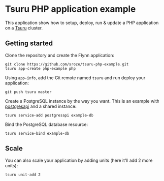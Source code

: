 # Tsuru PHP application example

This application show how to setup, deploy, run & update a PHP application on a [Tsuru](https://tsuru.io/) cluster.

## Getting started

Clone the repository and create the Flynn application:
```
git clone https://github.com/sroze/tsuru-php-example.git
tsuru app-create php-example php
```

Using `app-info`, add the Git remote named `tsuru` and run deploy your application:
```
git push tsuru master
```

Create a PostgreSQL instance by the way you want. This is an example with [postgresapi](https://github.com/guokr/tsuru-postgresapi) and a shared instance:
```
tsuru service-add postgresapi example-db
```

Bind the PostgreSQL database resource:
```
tsuru service-bind example-db
```

## Scale

You can also scale your application by adding units (here it'll add 2 more units):
```
tsuru unit-add 2
```
